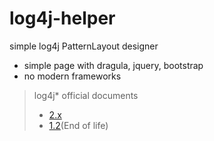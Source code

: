 # log4j-helper
simple log4j PatternLayout designer
- simple page with dragula, jquery, bootstrap
- no modern frameworks

> log4j* official documents
> - [2.x](http://logging.apache.org/log4j/2.x/manual/layouts.html#PatternLayout)
> - [1.2](http://logging.apache.org/log4j/1.2/apidocs/org/apache/log4j/PatternLayout.html)(End of life)
